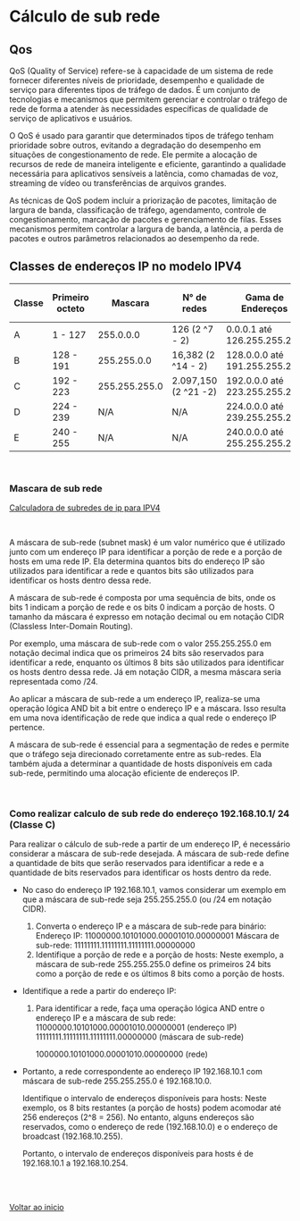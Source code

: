 # Cálculo de sub rede

## Qos

QoS (Quality of Service) refere-se à capacidade de um sistema de rede fornecer diferentes níveis de prioridade, desempenho e qualidade de serviço para diferentes tipos de tráfego de dados. É um conjunto de tecnologias e mecanismos que permitem gerenciar e controlar o tráfego de rede de forma a atender às necessidades específicas de qualidade de serviço de aplicativos e usuários.

O QoS é usado para garantir que determinados tipos de tráfego tenham prioridade sobre outros, evitando a degradação do desempenho em situações de congestionamento de rede. Ele permite a alocação de recursos de rede de maneira inteligente e eficiente, garantindo a qualidade necessária para aplicativos sensíveis a latência, como chamadas de voz, streaming de vídeo ou transferências de arquivos grandes.

As técnicas de QoS podem incluir a priorização de pacotes, limitação de largura de banda, classificação de tráfego, agendamento, controle de congestionamento, marcação de pacotes e gerenciamento de filas. Esses mecanismos permitem controlar a largura de banda, a latência, a perda de pacotes e outros parâmetros relacionados ao desempenho da rede.

## Classes de endereços IP no modelo IPV4

| Classe | Primeiro octeto | Mascara | N° de redes | Gama de Endereços | Nº de Endereços por Rede |
| --- | --- | --- | --- | --- | --- |
| A | 1 - 127 | 255.0.0.0 | 126 (2 ^7 - 2) | 0.0.0.1 até 126.255.255.255 | 16 777 214 (2 ^24 -2) |
| B | 128 - 191 | 255.255.0.0 | 16,382 (2 ^14 - 2) | 128.0.0.0 até 191.255.255.255 | 65 534 (2 ^16 -2) |
| C | 192 - 223 | 255.255.255.0 | 2.097,150 (2 ^21 -2) | 192.0.0.0 até 223.255.255.255 | 254 (2 ^8 -2) |
| D | 224 - 239 | N/A | N/A | 224.0.0.0 até 239.255.255.255 | Multicast |
| E | 240 - 255 | N/A | N/A | 240.0.0.0 até 255.255.255.254 | Experimental  |

<br>

### Mascara de sub rede

[Calculadora de subredes de ip para IPV4](https://www.site24x7.com/pt/tools/ipv4-sub-rede-calculadora.html)

<br>

A máscara de sub-rede (subnet mask) é um valor numérico que é utilizado junto com um endereço IP para identificar a porção de rede e a porção de hosts em uma rede IP. Ela determina quantos bits do endereço IP são utilizados para identificar a rede e quantos bits são utilizados para identificar os hosts dentro dessa rede.

A máscara de sub-rede é composta por uma sequência de bits, onde os bits 1 indicam a porção de rede e os bits 0 indicam a porção de hosts. O tamanho da máscara é expresso em notação decimal ou em notação CIDR (Classless Inter-Domain Routing).

Por exemplo, uma máscara de sub-rede com o valor 255.255.255.0 em notação decimal indica que os primeiros 24 bits são reservados para identificar a rede, enquanto os últimos 8 bits são utilizados para identificar os hosts dentro dessa rede. Já em notação CIDR, a mesma máscara seria representada como /24.

Ao aplicar a máscara de sub-rede a um endereço IP, realiza-se uma operação lógica AND bit a bit entre o endereço IP e a máscara. Isso resulta em uma nova identificação de rede que indica a qual rede o endereço IP pertence.

A máscara de sub-rede é essencial para a segmentação de redes e permite que o tráfego seja direcionado corretamente entre as sub-redes. Ela também ajuda a determinar a quantidade de hosts disponíveis em cada sub-rede, permitindo uma alocação eficiente de endereços IP.

<br>

### Como realizar calculo de sub rede do endereço 192.168.10.1/ 24 (Classe C)

Para realizar o cálculo de sub-rede a partir de um endereço IP, é necessário considerar a máscara de sub-rede desejada. A máscara de sub-rede define a quantidade de bits que serão reservados para identificar a rede e a quantidade de bits reservados para identificar os hosts dentro da rede.

- No caso do endereço IP 192.168.10.1, vamos considerar um exemplo em que a máscara de sub-rede seja 255.255.255.0 (ou /24 em notação CIDR).
    1. Converta o endereço IP e a máscara de sub-rede para binário:
    Endereço IP: 11000000.10101000.00001010.00000001
    Máscara de sub-rede: 11111111.11111111.11111111.00000000
    2. Identifique a porção de rede e a porção de hosts:
    Neste exemplo, a máscara de sub-rede 255.255.255.0 define os primeiros 24 bits como a porção de rede e os últimos 8 bits como a porção de hosts.

- Identifique a rede a partir do endereço IP:
    1. Para identificar a rede, faça uma operação lógica AND entre o endereço IP e a máscara de sub rede:
    11000000.10101000.00001010.00000001 (endereço IP)
    11111111.11111111.11111111.00000000 (máscara de sub-rede)
        
        1000000.10101000.00001010.00000000 (rede)
        

- Portanto, a rede correspondente ao endereço IP 192.168.10.1 com máscara de sub-rede 255.255.255.0 é 192.168.10.0.
    
    Identifique o intervalo de endereços disponíveis para hosts:
    Neste exemplo, os 8 bits restantes (a porção de hosts) podem acomodar até 256 endereços (2^8 = 256). No entanto, alguns endereços são reservados, como o endereço de rede (192.168.10.0) e o endereço de broadcast (192.168.10.255).
    
    Portanto, o intervalo de endereços disponíveis para hosts é de 192.168.10.1 a 192.168.10.254.

<br>

<br>

[Voltar ao inicio](/README.md)